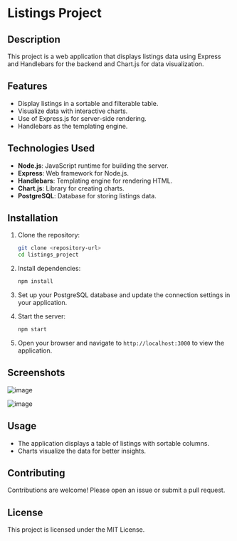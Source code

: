 # Listings Project

## Description
This project is a web application that displays listings data using Express and Handlebars for the backend and Chart.js for data visualization.

## Features
- Display listings in a sortable and filterable table.
- Visualize data with interactive charts.
- Use of Express.js for server-side rendering.
- Handlebars as the templating engine.

## Technologies Used
- **Node.js**: JavaScript runtime for building the server.
- **Express**: Web framework for Node.js.
- **Handlebars**: Templating engine for rendering HTML.
- **Chart.js**: Library for creating charts.
- **PostgreSQL**: Database for storing listings data.

## Installation

1. Clone the repository:
   ```bash
   git clone <repository-url>
   cd listings_project
   ```

2. Install dependencies:
   ```bash
   npm install
   ```

3. Set up your PostgreSQL database and update the connection settings in your application.

4. Start the server:
   ```bash
   npm start
   ```

5. Open your browser and navigate to `http://localhost:3000` to view the application.

## Screenshots

![image](https://github.com/user-attachments/assets/0f5299a3-89d9-4cfa-949d-e63513d82558)

![image](https://github.com/user-attachments/assets/9d91fe5e-011e-42e2-98b8-11f48dab4a01)



## Usage
- The application displays a table of listings with sortable columns.
- Charts visualize the data for better insights.

## Contributing
Contributions are welcome! Please open an issue or submit a pull request.

## License
This project is licensed under the MIT License.
